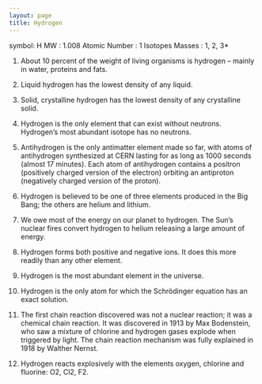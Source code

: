 ```yaml
---
layout: page
title: Hydrogen
---
```


symbol: H
MW : 1.008
Atomic Number : 1
Isotopes Masses : 1, 2, 3*


1. About 10 percent of the weight of living organisms is hydrogen – mainly in water, proteins and fats.

2. Liquid hydrogen has the lowest density of any liquid.

3. Solid, crystalline hydrogen has the lowest density of any crystalline solid.

4. Hydrogen is the only element that can exist without neutrons. Hydrogen’s most abundant isotope has no neutrons.

5. Antihydrogen is the only antimatter element made so far, with atoms of antihydrogen synthesized at CERN lasting for as long as 1000 seconds (almost 17 minutes). Each atom of antihydrogen contains a positron (positively charged version of the electron) orbiting an antiproton (negatively charged version of the proton).

6. Hydrogen is believed to be one of three elements produced in the Big Bang; the others are helium and lithium.

7. We owe most of the energy on our planet to hydrogen. The Sun’s nuclear fires convert hydrogen to helium releasing a large amount of energy.

8. Hydrogen forms both positive and negative ions. It does this more readily than any other element.

9. Hydrogen is the most abundant element in the universe.

10. Hydrogen is the only atom for which the Schrödinger equation has an exact solution.

11. The first chain reaction discovered was not a nuclear reaction; it was a chemical chain reaction. It was discovered in 1913 by Max Bodenstein, who saw a mixture of chlorine and hydrogen gases explode when triggered by light. The chain reaction mechanism was fully explained in 1918 by Walther Nernst.

12. Hydrogen reacts explosively with the elements oxygen, chlorine and fluorine: O2, Cl2, F2.